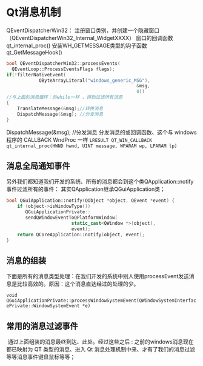 # Qt消息机制



QEventDispatcherWin32：
注册窗口类别，并创建一个隐藏窗口 （QEventDispatcherWin32_Internal_WidgetXXXX）
窗口的回调函数 qt_internal_proc()
安装WH_GETMESSAGE类型的钩子函数 qt_GetMessageHook()

```c++
bool QEventDispatcherWin32::processEvents(
  QEventLoop::ProcessEventsFlags flags);
if(!filterNativeEvent(
  			QByteArrayLiteral("windows_generic_MSG"), 
  												&msg, 
  												0))  
//与上面的消息循环：的while一样 、得到过滤所有消息
{
	TranslateMessage(&msg);//转换消息
	DispatchMessage(&msg); //分发消息
}
```

DispatchMessage(&msg); //分发消息
分发消息的或回调函数、这个与 windows 程序的 CALLBACK WndProc 一样
`LRESULT QT_WIN_CALLBACK qt_internal_proc(HWND hwnd, UINT message, WPARAM wp, LPARAM lp)`





## 消息全局通知事件

另外我们都知道我们开发的系统、所有的消息都会到这个类QApplication::notify事件过滤所有的事件：
其实QApplication继承QGuiApplication类；

```c++
bool QGuiApplication::notify(QObject *object, QEvent *event) {
    if (object->isWindowType())
       QGuiApplicationPrivate::
       sendQWindowEventToQPlatformWindow(
       					static_cast<QWindow *>(object), 
      					event);
    return QCoreApplication::notify(object, event);
}
```



## 消息的组装

​		下面是所有的消息类型处理：在我们开发的系统中别人使用processEvent发送消息是比较高效的。
​		原因：这个消息直达经过的处理的少。

`void QGuiApplicationPrivate::processWindowSystemEvent(QWindowSystemInterfacePrivate::WindowSystemEvent *e)`



## 常用的消息过滤事件

​		通过上面组装的消息最终到达、此处。经过这些之后 : 之前的windows消息现在都已映射为 QT 类型的消息、进入 Qt 消息处理机制中来、才有了我们的消息过滤等等消息事件键盘鼠标等等；









